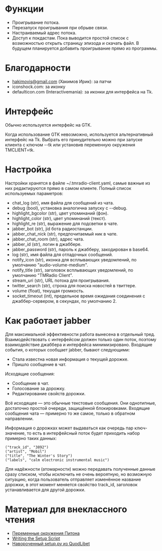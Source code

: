 Функции
=======

- Проигрывание потока.
- Перезапуск проигрывания при обрыве связи.
- Настраиваемый адрес потока.
- Доступ к покдастам.  Пока выводится простой список с возможностью открыть
  страницу эпизода и скачать файл.  В будущем планируется добавить проигрывание
  прямо из программы.


Благодарности
=============

- hakimovis@gmail.com (Хакимов Ирик): за патчи
- iconshock.com: за иконку
- defaulticon.com (Interactivemania): за иконки для интерфейса на Tk.


Интерфейс
=========

Обычно используется интерфейс на GTK.

Когда использование GTK невозможно, используется альтернативный интерфейс на Tk.
Выбрать его принудительно можно при запуске клиента с ключом --tk или установив
переменную окружения TMCLIENT=tk.


Настройка
=========

Настройки хранятся в файле ~/.tmradio-client.yaml, самые важные из них
редактируются прямо в самом клиенте.  Полный список используемых параметров:

- chat_log (str), имя файла для сообщений из чата.
- debug (bool), установка аналогична запуску с --debug.
- highlight_bgcolor (str), цвет упоминаний (фон).
- highlight_color (str), цвет упоминаний (текст).
- highlight_re (str), выражение для подсветки в чате.
- jabber_bot (str), jid бота радиостанции.
- jabber_chat_nick (str), предпочитаемый ник в чате.
- jabber_chat_room (str), адрес чата.
- jabber_id (str), логин в джаббере.
- jabber_password (str), пароль к джабберу, закодирован в base64.
- log (str), имя файла для отладочных сообщений.
- notify_icon (str), иконка для всплывающих уведомлений, по умолчанию
  "audio-volume-medium".
- notify_title (str), заголовок всплывающих уведомлений, по умолчанию "TMRadio
  Client".
- stream_uri (str), URL потока для проигрывания.
- twitter_search (str), строка для поиска новостей в твиттере.
- volume (float), текущая громкость.
- socket_timeout (int), предельное время ожидания соединения с джаббер-сервером,
  в секундах, по умолчанию 2.


Как работает jabber
===================

Для максимальной эффективности работа вынесена в отдельный тред.
Взаимодействовать с интерфейсом должен только один поток, поэтому
взаимодействие джаббера и интерфейса минимизировано.  Входящие события, о
которых сообщает jabber, бывают следующими:

- Стала известна новая информация о текущей дорожке.
- Пришло сообщение в чат.

Исходящие сообщения:

- Сообщение в чат.
- Голосование за дорожку.
- Редактирование свойств дорожки.

Всё исходящее — это обычные текстовые сообщения.  Они однотипные, достаточно
простой очереди, защищённой блокировками.  Входящие сообщения чата — примерно
то же самое, только в обратном направлении.

Информация о дорожках может выдаваться как очередь пар ключ-значение, то есть в
интерфейсный поток будет приходить набор примерно таких данных:

    ("track_id", "3892")
    ("artist", "Mobil")
    ("title", "The Winter's Story")
    ("labels", "calm electronic instrumental music")

Для надёжности (атомарности) можно передавать полученные данные сразу списком,
чтобы исключить не очень вероятную, но возможную ситуацию, когда пользователь
отправляет изменённое название дорожки, в этот момент меняется свойство
track_id, заголовок устанавливается для другой дорожки.


Материал для внеклассного чтения
================================

- [Переменные окружения Питона](http://docs.python.org/using/cmdline.html#environment-variables)
- [Writing the Setup Script](http://docs.python.org/distutils/setupscript.html)
- [Навороченный setup.py из QuodLibet](http://code.google.com/p/quodlibet/source/browse/quodlibet/setup.py)
